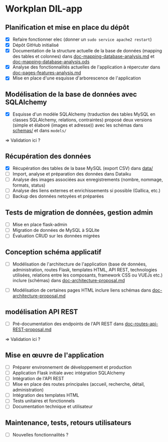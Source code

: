 # Workplan DIL-app

## Planification et mise en place du dépôt

- [X] Refaire fonctionner elec (donner un `sudo service apache2 restart`)
- [X] Dépôt GitHub initialisé
- [X] Documentation de la structure actuelle de la base de données (mapping des tables et colonnes) dans [doc-mapping-database-analysis.md](Analysis/doc-mapping-database-analysis.md) et [doc-mapping-database-analysis.ods](Analysis/doc-mapping-database-analysis.ods)
- [X] Analyse des fonctionnalités actuelles de l'application à répercuter dans [doc-pages-features-analysis.md](Analysis/doc-pages-features-analysis.md)
- [X] Mise en place d'une esquisse d'arborescence de l'application
      
## Modélisation de la base de données avec SQLAlchemy

- [X] Esquisse d'un modèle SQLAlchemy (traduction des tables MySQL en classes SQLAlchemy, relations, contraintes) proposé deux versions (simple et élaboré (images et adresse)) avec les schémas dans [schemas/](Proposal/schemas) et dans `models/`

=> Validation ici ?

## Récupération des données

- [X] Récupération des tables de la base MySQL (export CSV) dans [data/](../../data)
- [ ] Import, analyse et préparation des données dans Dataiku
- [ ] Analyse des images associées aux enregistrements (nombre, nommage, formats, status)
- [ ] Analyse des liens externes et enrichissements si possible (Gallica, etc.)
- [ ] Backup des données netoyées et préparées

## Tests de migration de données, gestion admin

- [ ] Mise en place flask-admin
- [ ] Migration de données de MySQL à SQLite
- [ ] Évaluation CRUD sur les données migrées

## Conception schéma applicatif

- [ ] Modélisation de l'architecture de l'application (base de données, administration, routes Flask, templates HTML, API REST, technologies utilisées, relations entre les composants, framework CSS ou VUEJs etc.) inclure (schémas) dans [doc-architecture-proposal.md](Proposal/doc-architecture-proposal.md)
- [ ] Modélisation de certaines pages HTML inclure liens schémas dans [doc-architecture-proposal.md](Proposal/doc-architecture-proposal.md)

      
##  modélisation API REST

- [ ] Pré-documentation des endpoints de l'API REST dans [doc-routes-api-REST-proposal.md](Proposal/doc-routes-api-REST-proposal.md)

=> Validation ici ?

## Mise en œuvre de l'application 

- [ ] Préparer environnement de développement et production
- [ ] Application Flask initiale avec intégration SQLAlchemy
- [ ] Intégration de l'API REST
- [ ] Mise en place des routes principales (accueil, recherche, détail, administration)
- [ ] Intégration des templates HTML
- [ ] Tests unitaires et fonctionnels
- [ ] Documentation technique et utilisateur

## Maintenance, tests, retours utilisateurs

- [ ] Nouvelles fonctionnalités ?